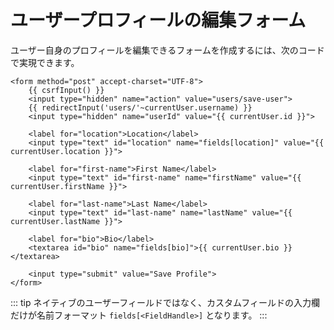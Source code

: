 # ユーザープロフィールの編集フォーム

ユーザー自身のプロフィールを編集できるフォームを作成するには、次のコードで実現できます。

```twig
<form method="post" accept-charset="UTF-8">
    {{ csrfInput() }}
    <input type="hidden" name="action" value="users/save-user">
    {{ redirectInput('users/'~currentUser.username) }}
    <input type="hidden" name="userId" value="{{ currentUser.id }}">

    <label for="location">Location</label>
    <input type="text" id="location" name="fields[location]" value="{{ currentUser.location }}">

    <label for="first-name">First Name</label>
    <input type="text" id="first-name" name="firstName" value="{{ currentUser.firstName }}">

    <label for="last-name">Last Name</label>
    <input type="text" id="last-name" name="lastName" value="{{ currentUser.lastName }}">

    <label for="bio">Bio</label>
    <textarea id="bio" name="fields[bio]">{{ currentUser.bio }}</textarea>

    <input type="submit" value="Save Profile">
</form>
```

::: tip
ネイティブのユーザーフィールドではなく、カスタムフィールドの入力欄だけが名前フォーマット `fields[<FieldHandle>]` となります。
:::

